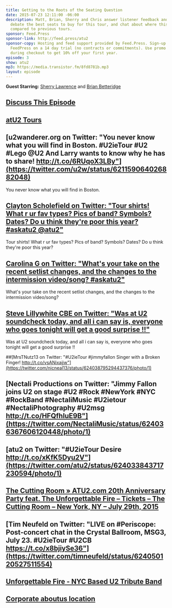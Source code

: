 ```yaml
---
title: Getting to the Roots of the Seating Question
date: 2015-07-23 12:11:00 -06:00
description: Matt, Brian, Sherry and Chris answer listener feedback and questions,
  debate the best seats to buy for this tour, and chat about where this tour ranks
  compared to previous tours.
sponsor: Feed.Press
sponsor-link: http://feed.press/atu2
sponsor-copy: Hosting and feed support provided by Feed.Press. Sign-up today and try
  FeedPress on a 14 day trial (no contracts or commitments). Use promo code "atu2"
  during checkout to get 10% off your first year.
episode: 3
show: atu2
mp3: https://media.transistor.fm/8fd8781b.mp3
layout: episode
---
```


**Guest Starring:**
[Sherry Lawrence](/people/sherry-lawrence) and  [Brian Betteridge](/people/brian-betteridge)

## [Discuss This Episode](https://www.reddit.com/r/Goodstuff_fm/comments/3ecmxy/the_atu2_podcast_3_getting_to_the_roots_of_the/)

## [atU2 Tours](http://tours.atu2.com/)

## [u2wanderer.org on Twitter: "You never know what you will find in Boston. #U2ieTour #U2 #Lego @U2 And Larry wants to know why he has to share! http://t.co/6RUqoX3LBy"](https://twitter.com/u2w/status/621159064026882048)
You never know what you will find in Boston.

## [Clayton Scholefield on Twitter: "Tour shirts! What r ur fav types? Pics of band? Symbols? Dates? Do u think they're poor this year? #askatu2 @atu2"](https://twitter.com/SirEdwardGrey/status/623953044154089472)
Tour shirts! What r ur fav types? Pics of band? Symbols? Dates? Do u think they're poor this year?

## [Carolina G on Twitter: "What's your take on the recent setlist changes, and the changes to the intermission video/song? #askatu2"](https://twitter.com/hayitscarolina/status/623948509323128832)
What's your take on the recent setlist changes, and the changes to the intermission video/song?

## [Steve Lillywhite CBE on Twitter: "Was at U2 soundcheck today, and all i can say is, everyone who goes tonight will get a good surprise !!"](https://twitter.com/Sillywhite/status/623979692123639808)
Was at U2 soundcheck today, and all i can say is, everyone who goes tonight will get a good surprise !!

##[MrsTNutz13 on Twitter: "#U2ieTour #jimmyfallon Singer with a Broken Finger! http://t.co/vsANixajjw"](https://twitter.com/nicneal13/status/624038795294437376/photo/1)

## [Nectali Productions on Twitter: "Jimmy Fallon joins U2 on stage #U2 #Rock #NewYork #NYC #RockBand #NectaliMusic #U2ietour #NectaliPhotography #U2msg http://t.co/HFQfhIuE9B"](https://twitter.com/NectaliMusic/status/624036367606120448/photo/1)

## [atu2 on Twitter: "#U2ieTour Desire http://t.co/xKfK5Dyu2V"](https://twitter.com/atu2/status/624033843717230594/photo/1)

## [The Cutting Room » ATU2.com 20th Anniversary Party feat. The Unforgettable Fire – Tickets – The Cutting Room – New York, NY – July 29th, 2015](http://tickets.thecuttingroomnyc.com/event/829715-atu2com-20th-anniversary-party-new-york/)

## [Tim Neufeld on Twitter: "LIVE on #Periscope: Post-concert chat in the Crystal Ballroom, MSG3, July 23. #U2ieTour #U2CB https://t.co/x8bjiySe36"](https://twitter.com/timneufeld/status/624050120527511554)

## [Unforgettable Fire - NYC Based U2 Tribute Band](http://www.uf2.com/)

## [Corporate  aboutus  location](http://www.gcocltd.com/aboutus/location)

